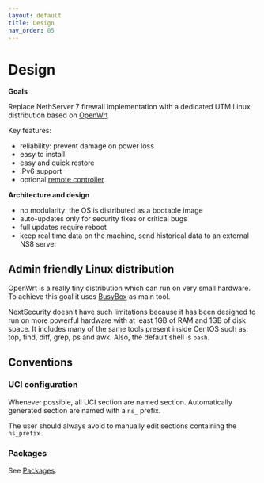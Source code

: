 ```yaml
---
layout: default
title: Design
nav_order: 05
---
```


# Design

**Goals**

Replace NethServer 7 firewall implementation with a dedicated UTM Linux distribution based on [OpenWrt](https://openwrt.org/)

Key features:

- reliability: prevent damage on power loss
- easy to install
- easy and quick restore
- IPv6 support
- optional [remote controller](../packages/ns-plug)

**Architecture and design**

- no modularity: the OS is distributed as a bootable image
- auto-updates only for security fixes or critical bugs
- full updates require reboot
- keep real time data on the machine, send historical data to an external NS8 server


## Admin friendly Linux distribution

OpenWrt is a really tiny distribution which can run on very small hardware.
To achieve this goal it uses [BusyBox](https://busybox.net/) as main tool.

NextSecurity doesn't have such limitations because it has been designed to run
on more powerful hardware with at least 1GB of RAM and 1GB of disk space.
It includes many of the same tools present inside CentOS such as:
top, find, diff, grep, ps and awk.
Also, the default shell is `bash`.

## Conventions

### UCI configuration

Whenever possible, all UCI section are named section.
Automatically generated section are named with a `ns_` prefix.

The user should always avoid to manually edit sections containing the `ns_prefix.`

### Packages

See [Packages](../packages/).
